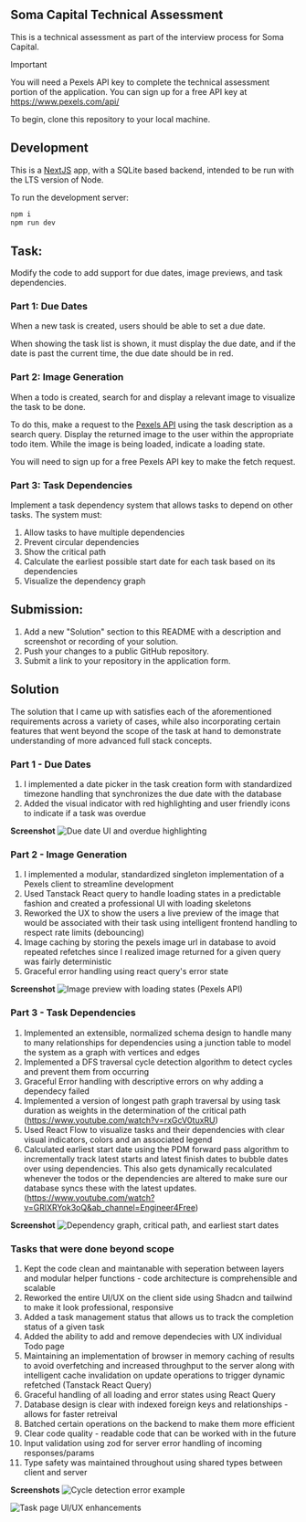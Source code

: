 ## Soma Capital Technical Assessment

This is a technical assessment as part of the interview process for Soma Capital.

> [!IMPORTANT]  
> You will need a Pexels API key to complete the technical assessment portion of the application. You can sign up for a free API key at https://www.pexels.com/api/

To begin, clone this repository to your local machine.

## Development

This is a [NextJS](https://nextjs.org) app, with a SQLite based backend, intended to be run with the LTS version of Node.

To run the development server:

```bash
npm i
npm run dev
```

## Task:

Modify the code to add support for due dates, image previews, and task dependencies.

### Part 1: Due Dates

When a new task is created, users should be able to set a due date.

When showing the task list is shown, it must display the due date, and if the date is past the current time, the due date should be in red.

### Part 2: Image Generation

When a todo is created, search for and display a relevant image to visualize the task to be done.

To do this, make a request to the [Pexels API](https://www.pexels.com/api/) using the task description as a search query. Display the returned image to the user within the appropriate todo item. While the image is being loaded, indicate a loading state.

You will need to sign up for a free Pexels API key to make the fetch request.

### Part 3: Task Dependencies

Implement a task dependency system that allows tasks to depend on other tasks. The system must:

1. Allow tasks to have multiple dependencies
2. Prevent circular dependencies
3. Show the critical path
4. Calculate the earliest possible start date for each task based on its dependencies
5. Visualize the dependency graph

## Submission:

1. Add a new "Solution" section to this README with a description and screenshot or recording of your solution.
2. Push your changes to a public GitHub repository.
3. Submit a link to your repository in the application form.

## Solution

The solution that I came up with satisfies each of the aforementioned requirements across a variety of cases, while also incorporating certain features that went beyond the scope of the task at hand to demonstrate understanding of more advanced full stack concepts.

### Part 1 - Due Dates

1. I implemented a date picker in the task creation form with standardized timezone handling that synchronizes the due date with the database
2. Added the visual indicator with red highlighting and user friendly icons to indicate if a task was overdue

**Screenshot**
![Due date UI and overdue highlighting](./docs/SomaTask1.png)

### Part 2 - Image Generation

1. I implemented a modular, standardized singleton implementation of a Pexels client to streamline development
2. Used Tanstack React query to handle loading states in a predictable fashion and created a professional UI with loading skeletons
3. Reworked the UX to show the users a live preview of the image that would be associated with their task using intelligent frontend handling to respect rate limits (debouncing)
4. Image caching by storing the pexels image url in database to avoid repeated refetches since I realized image returned for a given query was fairly deterministic
5. Graceful error handling using react query's error state

**Screenshot**
![Image preview with loading states (Pexels API)](./docs/SomaTask2.png)

### Part 3 - Task Dependencies

1. Implemented an extensible, normalized schema design to handle many to many relationships for dependencies using a junction table to model the system as a graph with vertices and edges
2. Implemented a DFS traversal cycle detection algorithm to detect cycles and prevent them from occurring
3. Graceful Error handling with descriptive errors on why adding a dependecy failed
4. Implemented a version of longest path graph traversal by using task duration as weights in the determination of the critical path (https://www.youtube.com/watch?v=rxGcV0tuxRU)
5. Used React Flow to visualize tasks and their dependencies with clear visual indicators, colors and an associated legend
6. Calculated earliest start date using the PDM forward pass algorithm to incrementally track latest starts and latest finish dates to bubble dates over using dependencies. This also gets dynamically recalculated whenever the todos or the dependencies are altered to make sure our database syncs these with the latest updates. (https://www.youtube.com/watch?v=GRlXRYok3oQ&ab_channel=Engineer4Free)

**Screenshot**
![Dependency graph, critical path, and earliest start dates](./docs/SomaTask3.png)

### Tasks that were done beyond scope

1. Kept the code clean and maintanable with seperation between layers and modular helper functions - code architecture is comprehensible and scalable
2. Reworked the entire UI/UX on the client side using Shadcn and tailwind to make it look professional, responsive
3. Added a task management status that allows us to track the completion status of a given task
4. Added the ability to add and remove dependecies with UX individual Todo page
5. Maintaining an implementation of browser in memory caching of results to avoid overfetching and increased throughput to the server along with intelligent cache invalidation on update operations to trigger dynamic refetched (Tanstack React Query)
6. Graceful handling of all loading and error states using React Query
7. Database design is clear with indexed foreign keys and relationships - allows for faster retreival
8. Batched certain operations on the backend to make them more efficient
9. Clear code quality - readable code that can be worked with in the future
10. Input validation using zod for server error handling of incoming responses/params
11. Type safety was maintained throughout using shared types between client and server

**Screenshots**
![Cycle detection error example](./docs/SomaCycleDetectionExample.png)

![Task page UI/UX enhancements](./docs/SomaTaskPageExample.png)
